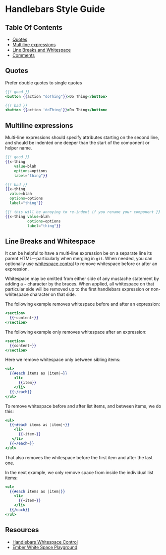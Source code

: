 # Handlebars Style Guide

## Table Of Contents

* [Quotes](#quotes)
* [Multiline expressions](#multiline-expressions)
* [Line Breaks and Whitespace](#line-breaks-and-whitespace)
* [Comments](#comments)

## Quotes
Prefer double quotes to single quotes
```hbs
{{! good }}
<button {{action "doThing"}}>Do Thing</button>

{{! bad }}
<button {{action 'doThing'}}>Do Thing</button>
```

## Multiline expressions

Multi-line expressions should specify attributes starting on the second
line, and should be indented one deeper than the start of the component
or helper name.
```hbs
{{! good }}
{{x-thing
    value=blah
    options=options
    label="thing"}}

{{! bad }}
{{x-thing
  value=blah
  options=options
  label="thing"}}

{{! this will be annoying to re-indent if you rename your component }}
{{x-thing value=blah
          options=options
          label="thing"}}

```

## Line Breaks and Whitespace

It can be helpful to have a multi-line expression be on a separate line its parent HTML—particularly when merging in `git`. When needed, you can optionally use [whitespace control](http://handlebarsjs.com/expressions.html#whitespace-control) to remove whitespace before or after an expression.

Whitespace may be omitted from either side of any mustache statement by adding a `~` character by the braces. When applied, all whitespace on that particular side will be removed up to the first handlebars expression or non-whitespace character on that side.

The following example removes whitespace before and after an expression:

```hbs
<section>
  {{~content~}}
</section>
```

The following example only removes whitespace after an expression:

```hbs
<section>
  {{content~}}
</section>
```

Here we remove whitespace only between sibling items:

```hbs
<ul>
  {{#each items as |item|~}}
    <li>
      {{item}}
    </li>
  {{~/each}}
</ul>
```

To remove whitespace before and after list items, and between items, we do this:

```hbs
<ul>
  {{~#each items as |item|~}}
    <li>
      {{~item~}}
   </li>
  {{~/each~}}
</ul>
```

That also removes the whitespace before the first item and after the last one.

In the next example, we only remove space from inside the individual list items:

```hbs
<ul>
  {{#each items as |item|}}
    <li>
      {{~item~}}
    </li>
  {{/each}}
</ul>
```

## Resources
* [Handlebars Whitespace Control](https://handlebarsjs.com/expressions.html#whitespace-control)
* [Ember White Space Playground](https://emberjs.jsbin.com/nubup/1/edit?html,css,js,output)
